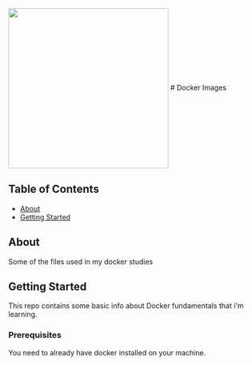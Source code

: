 <img width="320px" align="center" src="https://cdn.jsdelivr.net/gh/devicons/devicon/icons/docker/docker-original-wordmark.svg" />
# Docker Images 

## Table of Contents

- [About](#about)
- [Getting Started](#getting_started)

## About <a name = "about"></a>

Some of the files used in my docker studies

## Getting Started <a name = "getting_started"></a>

This repo contains some basic info about Docker fundamentals that i'm learning.

### Prerequisites
  You need to already have docker installed on your machine.
